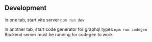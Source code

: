 ## Development
In one tab, start vite server
`npm run dev`

In another tab, start code generator for graphql types
`npm run codegen`
Backend server must be running for codegen to work